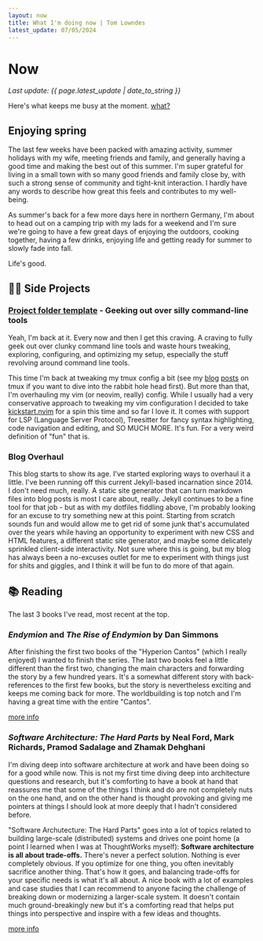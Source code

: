 ```yaml
---
layout: now
title: What I'm doing now | Tom Lowndes
latest_update: 07/05/2024
---
```


# Now
_Last update: {{ page.latest_update | date_to_string }}_

Here's what keeps me busy at the moment. [what?](https://nownownow.com/about)

## Enjoying spring
The last few weeks have been packed with amazing activity, summer holidays with my wife, meeting friends and family, and generally having a good time and making the best out of this summer. I'm super grateful for living in a small town with so many good friends and family close by, with such a strong sense of community and tight-knit interaction. I hardly have any words to describe how great this feels and contributes to my well-being.

As summer's back for a few more days here in northern Germany, I'm about to head out on a camping trip with my lads for a weekend and I'm sure we're going to have a few great days of enjoying the outdoors, cooking together, having a few drinks, enjoying life and getting ready for summer to slowly fade into fall.

Life's good.


## 👨‍💻 Side Projects


### [Project folder template](https://github.com/hamvocke/dotfiles) - Geeking out over silly command-line tools
Yeah, I'm back at it. Every now and then I get this craving. A craving to fully geek out over clunky command line tools and waste hours tweaking, exploring, configuring, and optimizing my setup, especially the stuff revolving around command line tools.

This time I'm back at tweaking my tmux config a bit (see my [blog](https://www.hamvocke.com/blog/a-quick-and-easy-guide-to-tmux/) [posts](https://www.hamvocke.com/blog/a-guide-to-customizing-your-tmux-conf/) on tmux if you want to dive into the rabbit hole head first). But more than that, I'm overhauling my vim (or neovim, really) config. While I usually had a very conservative approach to tweaking my vim configuration I decided to take [kickstart.nvim](https://github.com/nvim-lua/kickstart.nvim) for a spin this time and so far I love it. It comes with support for LSP (Language Server Protocol), Treesitter for fancy syntax highlighting, code navigation and editing, and SO MUCH MORE. It's fun. For a very weird definition of "fun" that is.

### Blog Overhaul
This blog starts to show its age. I've started exploring ways to overhaul it a little. I've been running off this current Jekyll-based incarnation since 2014. I don't need much, really. A static site generator that can turn markdown files into blog posts is most I care about, really. Jekyll continues to be a fine tool for that job - but as with my dotfiles fiddling above, I'm probably looking for an excuse to try something new at this point. Starting from scratch sounds fun and would allow me to get rid of some junk that's accumulated over the years while having an opportunity to experiment with new CSS and HTML features, a different static site generator, and maybe some delicately sprinkled client-side interactivity. Not sure where this is going, but my blog has always been a no-excuses outlet for me to experiment with things just for shits and giggles, and I think it will be fun to do more of that again.

## 📚 Reading
The last 3 books I've read, most recent at the top.

### _Endymion_ and _The Rise of Endymion_ by Dan Simmons

After finishing the first two books of the "Hyperion Cantos" (which I really enjoyed) I wanted to finish the series. The last two books feel a little different than the first two, changing the main characters and forwarding the story by a few hundred years. It's a somewhat different story with back-references to the first few books, but the story is nevertheless exciting and keeps me coming back for more. The worldbuilding is top notch and I'm having a great time with the entire "Cantos".

[more info](https://app.thestorygraph.com/books/3ab993ae-3728-4f7c-a107-78dbc26bf718)

### _Software Architecture: The Hard Parts_ by Neal Ford, Mark Richards, Pramod Sadalage and Zhamak Dehghani

I'm diving deep into software architecture at work and have been doing so for a good while now. This is not my first time diving deep into architecture questions and research, but it's comforting to have a book at hand that reassures me that some of the things I think and do are not completely nuts on the one hand, and on the other hand is thought provoking and giving me pointers at things I should look at more deeply that I hadn't considered before.

"Software Archutecture: The Hard Parts" goes into a lot of topics related to building large-scale (distributed) systems and drives one point home (a point I learned when I was at ThoughtWorks myself): **Software architecture is all about trade-offs.** There's never a perfect solution. Nothing is ever completely obvious. If you optimize for one thing, you often inevitably sacrifice another thing. That's how it goes, and balancing trade-offs for your specific needs is what it's all about. A nice book with a lot of examples and case studies that I can recommend to anyone facing the challenge of breaking down or modernizing a larger-scale system. It doesn't contain much ground-breakingly new but it's a comforting read that helps put things into perspective and inspire with a few ideas and thoughts.

[more info](https://www.oreilly.com/library/view/software-architecture-the/9781492086888/)
